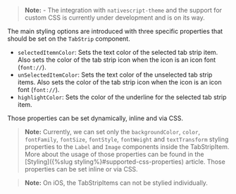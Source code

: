 > **Note:** - The integration with `nativescript-theme` and the support for custom CSS is currently under development and is on its way.

The main styling options are introduced with three specific properties that should be set on the `TabStrip` component.

- `selectedItemnColor`: Sets the text color of the selected tab strip item. Also sets the color of the tab strip icon when the icon is an icon font (`font://`).
- `unSelectedItemColor`: Sets the text color of the unselected tab strip items. Also sets the color of the tab strip icon when the icon is an icon font (`font://`).
- `highlightColor`: Sets the color of the underline for the selected tab strip item.

Those properties can be set dynamically, inline and via CSS.

<snippet id='tabs-theming-css'/>

> **Note:** Currently, we can set only the `backgroundColor`, `color`, `fontFamily`, `fontSize`, `fontStyle`, `fontWeight` and `textTransform` styling properties to the `Label` and `Image` components inside the TabStripItem. More about the usage of those properties can be found in the [Styling]({%slug styling%}#supported-css-properties) article. Those properties can be set inline or via CSS.

> **Note:** On iOS, the TabStripItems can not be stylied individually.
